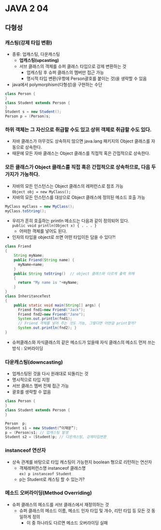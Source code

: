 # JAVA 2 04

## 다형성

### 캐스팅(강제 타입 변환)
- 종류: 업캐스팅, 다운캐스팅
  - **업캐스팅(upcasting)**
  - 서브 클래스의 객체를 슈퍼 클래스 타입으로 강제 변환하는 것
    - 업캐스팅 후 슈퍼 클래스의 멤버만 접근 가능
    - 명시적 타입 변환(우항에 Person괄호를 붙이는 것)을 생략할 수 있음 
- java에서 polymorphism(다형성)을 구현하는 수단

``` java
class Person { 
}
class Student extends Person { 
}
Student s = new Student();
Person p = (Person)s;
```

### 하위 객체는 그 자신으로 취급할 수도 있고 상위 객체로 취급할 수도 있다.
- 자바 클래스가 아무것도 상속하지 않으면 java.lang 패키지의 Object 클래스를 자동으로 상속한다.
- 때문에 모든 자바 클래스는 Object 클래스를 직접적 혹은 간접적으로 상속한다. 


### 모든 클래스가 Object 클래스를 직접 혹은 간접적으로 상속하므로, 다음 두 가지가 가능하다. 
- 자바의 모든 인스턴스는 Object 클래스의 레퍼런스로 참조 가능  
  ```Object obj = new MyClass();```
- 자바의 모든 인스턴스를 대상으로 Object 클래스에 정의된 메소드 호출 가능
``` java
MyClass myClass = new MyClass();
myClass.toString();
```

- 우리가 흔히 호출하는 println 메소드는 다음과 같이 정의되어 있다.  
```public void println(Object x) { . . . }```
  - 어떠한 객체를 넣어도 된다.
- 인자의 타입을 object로 쓰면 어떤 타입이든 담을 수 있다?!

```java
class Friend
{
    String myName;
    public Friend(String name) {
      myName=name; 
    }
    public String toString()  // object 클래스와 다르게 출력 위해
    {
      return "My name is "+myName; 
    }
}
class InheritanceTest
{
    public static void main(String[] args) {
      Friend fnd1=new Friend("Jack"); 
      Friend fnd2=new Friend("Jane");
      System.out.println(fnd1); 
      // Friend 객체를 넣어 주는 것도 가능, 그렇다면 어떤걸 print할까?
      System.out.println(fnd2); }
}

```

- 슈퍼클래스와 자식클래스의 같은 메소드가 있을때 자식 클래스의 메소드 먼저 쓰는 방식 : 오버라이딩

### 다운캐스팅(downcasting)
- 업캐스팅된 것을 다시 원래대로 되돌리는 것 
- 명시적으로 타입 지정
- 서브 클래스 멤버 전체 접근 가능 
- 괄호를 생략할 수 없음

``` java
class Person {
}
class Student extends Person {
}

Person  p;
Student s1 = new Student(“이재문”); 
p = (Person)s1; // 업캐스팅 발생
Student s2 = (Student)p; // 다운캐스팅, 강제타입변환

```

### instanceof 연산자
- 상속 관계를 바탕으로 타입 캐스팅이 가능한지 boolean 형으로 리턴하는 연산자
  - 객체레퍼런스명 instanceof 클래스명  
  ``` ex) p instanceof Student ```
  - p는 Student로 캐스팅 할 수 있는가?

### 메소드 오버라이딩(Method Overriding)
- 슈퍼 클래스의 메소드를 서브 클래스에서 재정의하는 것
  - 슈퍼 클래스의 메소드 이름, 메소드 인자 타입 및 개수, 리턴 타입 등 모든 것 동일하게 정의 
    - 이 중 하나라도 다르면 메소드 오버라이딩 실패